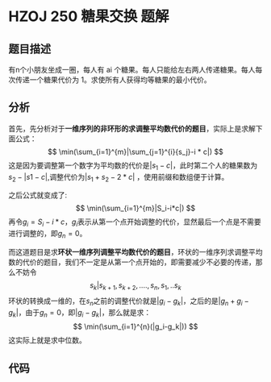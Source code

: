 # HZOJ 250 糖果交换 题解

## 题目描述

 有n个小朋友坐成一圈，每人有 ai 个糖果。每人只能给左右两人传递糖果。每人每次传递一个糖果代价为 1。求使所有人获得均等糖果的最小代价。



## 分析

首先，先分析对于**一维序列的非环形的求调整平均数代价的题目**，实际上是求解下面公式：
$$
\min(\sum_{i=1}^{m}|\sum_{j=1}^{i}{s_j}-i * c|)
$$
这是因为要调整第一个数字为平均数的代价是$|s_1-c|$，此时第二个人的糖果数为$s_2-|s1-c|$,调整代价为$|s_1+s_2-2*c|$ ，使用前缀和数组便于计算。

之后公式就变成了:
$$
\min(\sum_{i=1}^{m}|S_i-i*c|)
$$
再令$g_i=S_i-i * c$，$g_i$表示从第一个点开始调整的代价，显然最后一个点是不需要进行调整的，即$g_n=0$。

而这道题目是求**环状一维序列调整平均数代价的题目**，环状的一维序列求调整平均数的代价的题目，我们不一定是从第一个点开始的，即需要减少不必要的传递，那么不妨令
$$
s_k|s_{k+1},s_{k+2},....,s_n,s_1,..s_k
$$
环状的转换成一维的，在$s_n$之前的调整代价就是$|g_i-g_k|$，之后的是$|g_n+g_i-g_k|$，由于$g_n=0$，即$|g_i-g_k|$，那么就是求：
$$
\min(\sum_{i=1}^{n}(|g_i-g_k|))
$$
这实际上就是求中位数。



## 代码

